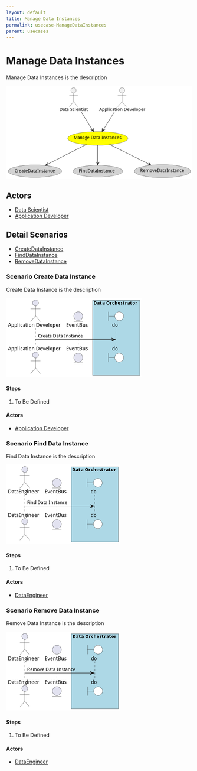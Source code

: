 ```yaml
---
layout: default
title: Manage Data Instances
permalink: usecase-ManageDataInstances
parent: usecases
---
```

# Manage Data Instances

Manage Data Instances is the description

![Activities Diagram](./Activities.png)

## Actors

* [Data Scientist](actor-datascientist)
* [Application Developer](actor-applicationdeveloper)











## Detail Scenarios

* [CreateDataInstance](#scenario-CreateDataInstance)
* [FindDataInstance](#scenario-FindDataInstance)
* [RemoveDataInstance](#scenario-RemoveDataInstance)



### Scenario Create Data Instance

Create Data Instance is the description

![Scenario CreateDataInstance](./CreateDataInstance.png)

#### Steps
1. To Be Defined

#### Actors

* [Application Developer](actor-applicationdeveloper)



### Scenario Find Data Instance

Find Data Instance is the description

![Scenario FindDataInstance](./FindDataInstance.png)

#### Steps
1. To Be Defined

#### Actors

* [DataEngineer](actor-dataengineer)



### Scenario Remove Data Instance

Remove Data Instance is the description

![Scenario RemoveDataInstance](./RemoveDataInstance.png)

#### Steps
1. To Be Defined

#### Actors

* [DataEngineer](actor-dataengineer)




